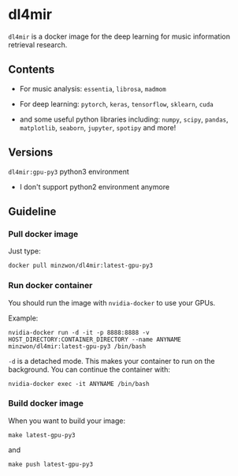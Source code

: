 # dl4mir
`dl4mir` is a docker image for the deep learning for music information retrieval research.

## Contents

- For music analysis: `essentia`, `librosa`, `madmom`

- For deep learning: `pytorch`, `keras`, `tensorflow`, `sklearn`, `cuda`

- and some useful python libraries including: `numpy`, `scipy`, `pandas`, `matplotlib`, `seaborn`, `jupyter`, `spotipy` and more!


## Versions

`dl4mir:gpu-py3` python3 environment 

* I don't support python2 environment anymore

## Guideline

### Pull docker image
Just type:


	docker pull minzwon/dl4mir:latest-gpu-py3

### Run docker container
You should run the image with `nvidia-docker` to use your GPUs.

Example:

	nvidia-docker run -d -it -p 8888:8888 -v HOST_DIRECTORY:CONTAINER_DIRECTORY --name ANYNAME minzwon/dl4mir:latest-gpu-py3 /bin/bash
	
`-d` is a detached mode. This makes your container to run on the background. You can continue the container with:

	nvidia-docker exec -it ANYNAME /bin/bash

### Build docker image
When you want to build your image:

`make latest-gpu-py3`

and

`make push latest-gpu-py3`

